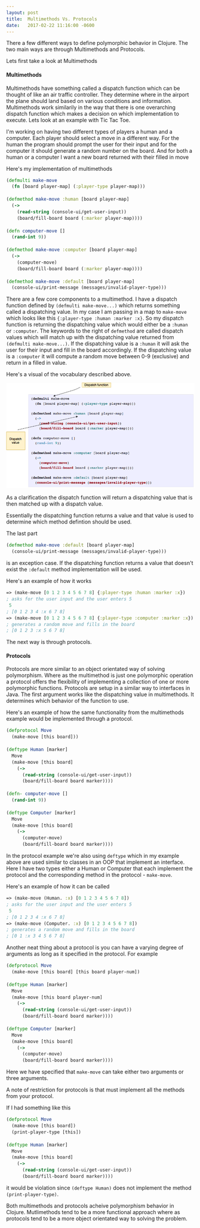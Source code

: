 ```yaml
---
layout: post
title:  Multimethods Vs. Protocols
date:   2017-02-22 11:16:00 -0600
---
```



There a few different ways to define polymorphic behavior in Clojure. The two main ways are through Multimethods and Protocols. 

Lets first take a look at Multimethods

#### Multimethods

Multimethods have something called a dispatch function which can be thought of like an air traffic controller. They determine where in the airport the plane should land based on various conditions and information. Multimethods work similarily in the way that there is one overarching dispatch function which makes a decision on which implementation to execute. Lets look at an example with Tic Tac Toe. 

I'm working on having two different types of players a human and a computer. Each player should select a move in a different way. For the human the program should prompt the user for their input and for the computer it should generate a random number on the board. And for both a human or a computer I want a new board returned with their filled in move

Here's my implementation of multimethods

```clojure
(defmulti make-move
  (fn [board player-map] (:player-type player-map)))

(defmethod make-move :human [board player-map]
  (->
    (read-string (console-ui/get-user-input))
    (board/fill-board board (:marker player-map))))

(defn computer-move []
  (rand-int 9))

(defmethod make-move :computer [board player-map]
  (->
    (computer-move)
    (board/fill-board board (:marker player-map))))

(defmethod make-move :default [board player-map]
  (console-ui/print-message (messages/invalid-player-type)))
```

There are a few core components to a multimethod. I have a dispatch function defined by `(defmulti make-move...)` which returns something called a dispatching value. In my case I am passing in a map to `make-move` which looks like this `{:player-type :human :marker :x}`. So my dispatch function is returning the dispatching value which would either be a `:human` or `:computer`. The keywords to the right of `defmethod` are called dispatch values which will match up with the dispatching value returned from `(defmulti make-move...)`. If the dispatching value is a `:human` it will ask the user for their input and fill in the board accordingly. If the dispatching value is a `:computer` it will compute a random move between 0-9 (exclusive) and return in a filled in value. 

Here's a visual of the vocabulary described above. 

![multimethods](/assets/multimethods.png)

As a clarification the dispatch function will return a dispatching value that is then matched up with a dispatch value. 

Essentially the dispatching function returns a value and that value is used to determine which method defintion should be used.

The last part 

```clojure
(defmethod make-move :default [board player-map]
  (console-ui/print-message (messages/invalid-player-type)))
```

is an exception case. If the dispatching function returns a value that doesn't exist the `:default` method implementation will be used. 

Here's an example of how it works

```clojure
=> (make-move [0 1 2 3 4 5 6 7 8] {:player-type :human :marker :x})
; asks for the user input and the user enters 5
 5
; [0 1 2 3 4 :x 6 7 8]
=> (make-move [0 1 2 3 4 5 6 7 8] {:player-type :computer :marker :x})
; generates a random move and fills in the board
; [0 1 2 3 :x 5 6 7 8]
```

The next way is through protocols. 

#### Protocols

Protocols are more similar to an object orientated way of solving polymorphism. Where as the multimethod is just one polymorphic operation a protocol offers the flexibility of implementing a collection of one or more polymorphic functions. Protocols are setup in a similar way to interfaces in Java. The first argument works like the dispatching value in multimethods. It determines which behavior of the function to use. 
 
Here's an example of how the same functionality from the multimethods example would be implemented through a protocol.

```clojure
(defprotocol Move
  (make-move [this board]))

(deftype Human [marker]
  Move
  (make-move [this board]
    (->
      (read-string (console-ui/get-user-input))
      (board/fill-board board marker))))

(defn- computer-move []
  (rand-int 9))

(deftype Computer [marker]
  Move
  (make-move [this board]
    (->
      (computer-move)
      (board/fill-board board marker))))
```

In the protocol example we're also using `deftype` which in my example above are used similar to classes in an OOP that implement an interface. Here I have two types either a Human or Computer that each implement the protocol and the corresponding method in the protocol - `make-move`. 

Here's an example of how it can be called

```clojure
=> (make-move (Human. :x) [0 1 2 3 4 5 6 7 8])
; asks for the user input and the user enters 5
 5
; [0 1 2 3 4 :x 6 7 8]
=> (make-move (Computer. :x) [0 1 2 3 4 5 6 7 8])
; generates a random move and fills in the board
; [0 1 :x 3 4 5 6 7 8]
```

Another neat thing about a protocol is you can have a varying degree of arguments as long as it specified in the protocol. For example

```clojure
(defprotocol Move
  (make-move [this board] [this board player-num])

(deftype Human [marker]
  Move
  (make-move [this board player-num]
    (->
      (read-string (console-ui/get-user-input))
      (board/fill-board board marker))))

(deftype Computer [marker]
  Move
  (make-move [this board]
    (->
      (computer-move)
      (board/fill-board board marker))))
```
Here we have specified that `make-move` can take either two arguments or three arguments. 


A note of restriction for protocols is that must implement all the methods from your protocol. 

If I had something like this

```clojure
(defprotocol Move
  (make-move [this board])
  (print-player-type [this])

(deftype Human [marker]
  Move
  (make-move [this board]
    (->
      (read-string (console-ui/get-user-input))
      (board/fill-board board marker))))
```

it would be violation since `(deftype Human)` does not implement the method `(print-player-type)`. 

Both multimethods and protocols acheive polymorphism behavior in Clojure. Mutlimethods tend to be a more functional approach  where as protocols tend to be a more object orientated way to solving the problem.



